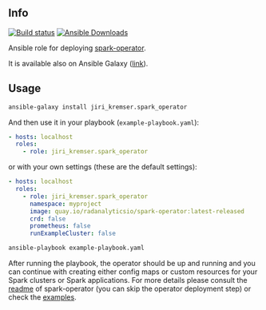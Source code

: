 ## Info
[![Build status](https://travis-ci.org/jvm-operators/ansible-openshift-spark-operator.svg?branch=master)](https://travis-ci.org/jvm-operators/ansible-openshift-spark-operator)
[![Ansible Downloads](https://img.shields.io/ansible/role/d/32399.svg)](https://galaxy.ansible.com/jiri_kremser/spark_operator)


Ansible role for deploying [spark-operator](https://github.com/radanalyticsio/spark-operator). 

It is available also on Ansible Galaxy ([link](https://galaxy.ansible.com/jiri_kremser/spark_operator)).

## Usage
```bash
ansible-galaxy install jiri_kremser.spark_operator
```

And then use it in your playbook (`example-playbook.yaml`):

```yaml
- hosts: localhost
  roles:
    - role: jiri_kremser.spark_operator
```

or with your own settings (these are the default settings):

```yaml
- hosts: localhost
  roles:
    - role: jiri_kremser.spark_operator
      namespace: myproject
      image: quay.io/radanalyticsio/spark-operator:latest-released
      crd: false
      prometheus: false
      runExampleCluster: false
```

```bash
ansible-playbook example-playbook.yaml
```

After running the playbook, the operator should be up and running and you can continue with creating either config maps
or custom resources for your Spark clusters or Spark applications. For more details please consult the 
[readme](https://github.com/radanalyticsio/spark-operator/blob/master/README.md) of spark-operator 
(you can skip the operator deployment step) or check the [examples](https://github.com/radanalyticsio/spark-operator/tree/master/examples).